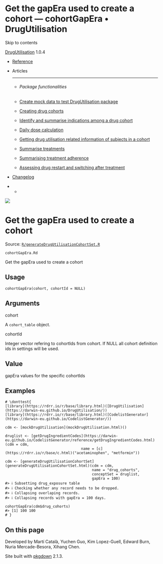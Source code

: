 # Get the gapEra used to create a cohort — cohortGapEra • DrugUtilisation

Skip to contents

[DrugUtilisation](../index.html) 1.0.4

  * [Reference](../reference/index.html)
  * Articles
    * * * *

    * ###### Package functionalities

    * [Create mock data to test DrugUtilisation package](../articles/mock_data.html)
    * [Creating drug cohorts](../articles/create_cohorts.html)
    * [Identify and summarise indications among a drug cohort](../articles/indication.html)
    * [Daily dose calculation](../articles/daily_dose_calculation.html)
    * [Getting drug utilisation related information of subjects in a cohort](../articles/drug_utilisation.html)
    * [Summarise treatments](../articles/summarise_treatments.html)
    * [Summarising treatment adherence](../articles/treatment_discontinuation.html)
    * [Assessing drug restart and switching after treatment](../articles/drug_restart.html)
  * [Changelog](../news/index.html)


  *   * [](https://github.com/darwin-eu/DrugUtilisation/)



![](../logo.png)

# Get the gapEra used to create a cohort

Source: [`R/generateDrugUtilisationCohortSet.R`](https://github.com/darwin-eu/DrugUtilisation/blob/v1.0.4/R/generateDrugUtilisationCohortSet.R)

`cohortGapEra.Rd`

Get the gapEra used to create a cohort

## Usage
    
    
    cohortGapEra(cohort, cohortId = NULL)

## Arguments

cohort
    

A `cohort_table` object.

cohortId
    

Integer vector refering to cohortIds from cohort. If NULL all cohort definition ids in settings will be used.

## Value

gapEra values for the specific cohortIds

## Examples
    
    
    # \donttest{
    [library](https://rdrr.io/r/base/library.html)([DrugUtilisation](https://darwin-eu.github.io/DrugUtilisation/))
    [library](https://rdrr.io/r/base/library.html)([CodelistGenerator](https://darwin-eu.github.io/CodelistGenerator/))
    
    cdm <- [mockDrugUtilisation](mockDrugUtilisation.html)()
    
    druglist <- [getDrugIngredientCodes](https://darwin-eu.github.io/CodelistGenerator/reference/getDrugIngredientCodes.html)(cdm = cdm,
                                       name = [c](https://rdrr.io/r/base/c.html)("acetaminophen", "metformin"))
    
    cdm <- [generateDrugUtilisationCohortSet](generateDrugUtilisationCohortSet.html)(cdm = cdm,
                                            name = "drug_cohorts",
                                            conceptSet = druglist,
                                            gapEra = 100)
    #> ℹ Subsetting drug_exposure table
    #> ℹ Checking whether any record needs to be dropped.
    #> ℹ Collapsing overlaping records.
    #> ℹ Collapsing records with gapEra = 100 days.
    
    cohortGapEra(cdm$drug_cohorts)
    #> [1] 100 100
    # }
    
    

## On this page

Developed by Martí Català, Yuchen Guo, Kim Lopez-Guell, Edward Burn, Nuria Mercade-Besora, Xihang Chen.

Site built with [pkgdown](https://pkgdown.r-lib.org/) 2.1.3.
